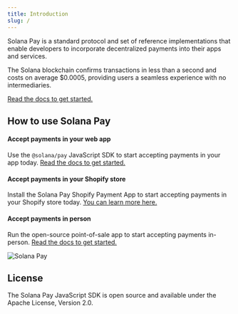 ```yaml
---
title: Introduction
slug: /
---
```


Solana Pay is a standard protocol and set of reference implementations that enable developers to incorporate decentralized payments into their apps and services.

The Solana blockchain confirms transactions in less than a second and costs on average $0.0005, providing users a seamless experience with no intermediaries.

[Read the docs to get started.](core/overview)

## How to use Solana Pay

#### Accept payments in your web app

Use the `@solana/pay` JavaScript SDK to start accepting payments in your app today. [Read the docs to get started.](core/overview)

#### Accept payments in your Shopify store

Install the Solana Pay Shopify Payment App to start accepting payments in your Shopify store today. [You can learn more here.](#shopify)

#### Accept payments in person

Run the open-source point-of-sale app to start accepting payments in-person. [Read the docs to get started.](#point-of-sale)

![Solana Pay](/img/solana-pay.png)

## License

The Solana Pay JavaScript SDK is open source and available under the Apache License, Version 2.0.
